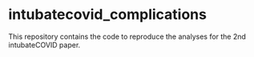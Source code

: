 # intubatecovid_complications
This repository contains the code to reproduce the analyses for the 2nd intubateCOVID paper. 
